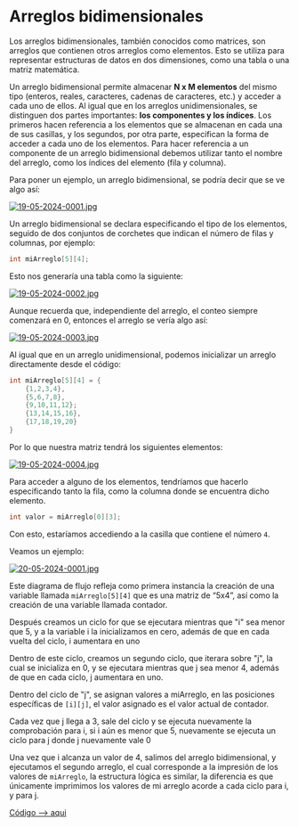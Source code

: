# Arreglos bidimensionales

Los arreglos bidimensionales, también conocidos como matrices, son arreglos que contienen otros arreglos como elementos. Esto se utiliza para representar estructuras de datos en dos dimensiones, como una tabla o una matriz matemática.

Un arreglo bidimensional permite almacenar **N x M elementos** del mismo tipo (enteros, reales, caracteres, cadenas de caracteres, etc.) y acceder a cada uno de ellos. Al igual que en los arreglos unidimensionales, se distinguen dos partes importantes: **los componentes y los índices**. Los primeros hacen referencia a los elementos que se almacenan en cada una de sus casillas, y los segundos, por otra parte, especifican la forma de acceder a cada uno de los elementos. Para hacer referencia a un componente de un arreglo bidimensional debemos utilizar tanto el nombre del arreglo, como los índices del elemento (fila y columna).

Para poner un ejemplo, un arreglo bidimensional, se podría decir que se ve algo así:

[![19-05-2024-0001.jpg](https://i.postimg.cc/MpBN5h9G/19-05-2024-0001.jpg)](https://postimg.cc/DS2xyYkV)

Un arreglo bidimensional se declara especificando el tipo de los elementos, seguido de dos conjuntos de corchetes que indican el número de filas y columnas, por ejemplo:

```c
int miArreglo[5][4];
```

Esto nos generaría una tabla como la siguiente:

[![19-05-2024-0002.jpg](https://i.postimg.cc/4NVjbDLx/19-05-2024-0002.jpg)](https://postimg.cc/Whp9sHcB)

Aunque recuerda que, independiente del arreglo, el conteo siempre comenzará en 0, entonces el arreglo se vería algo así:


[![19-05-2024-0003.jpg](https://i.postimg.cc/LsCW82XN/19-05-2024-0003.jpg)](https://postimg.cc/5HzgPc8C)

Al igual que en un arreglo unidimensional, podemos inicializar un arreglo directamente desde el código:

```c
int miArreglo[5][4] = {
    {1,2,3,4},
    {5,6,7,8},
    {9,10,11,12};
    {13,14,15,16},
    {17,18,19,20}
}
```
Por lo que nuestra matriz tendrá los siguientes elementos:

[![19-05-2024-0004.jpg](https://i.postimg.cc/pr4xhKLc/19-05-2024-0004.jpg)](https://postimg.cc/Mf7ggMR1)

Para acceder a alguno de los elementos, tendríamos que hacerlo especificando tanto la fila, como la columna donde se encuentra dicho elemento.

```c
int valor = miArreglo[0][3];
```

Con esto, estaríamos accediendo a la casilla que contiene el número `4`.

Veamos un ejemplo:

[![20-05-2024-0001.jpg](https://i.postimg.cc/d1Q0xn2Z/20-05-2024-0001.jpg)](https://postimg.cc/kVZ9VQh7)

Este diagrama de flujo refleja como primera instancia la creación de una variable llamada `miArreglo[5][4]` que es una matriz de “5x4”, así como la creación de una variable llamada contador.

Después creamos un ciclo for que se ejecutara mientras que "i" sea menor que 5, y a la variable i la inicializamos en cero, además de que en cada vuelta del ciclo, i aumentara en uno

Dentro de este ciclo, creamos un segundo ciclo, que iterara sobre "j", la cual se inicializa en 0, y se ejecutara mientras que j sea menor 4, además de que en cada ciclo, j aumentara en uno.

Dentro del ciclo de "j", se asignan valores a miArreglo, en las posiciones específicas de `[i][j]`, el valor asignado es el valor actual de contador.

Cada vez que j llega a 3, sale del ciclo y se ejecuta nuevamente la comprobación para i, si i aún es menor que 5, nuevamente se ejecuta un ciclo para j donde j nuevamente vale 0

Una vez que i alcanza un valor de 4, salimos del arreglo bidimensional, y ejecutamos el segundo arreglo, el cual corresponde a la impresión de los valores de `miArreglo`, la estructura lógica es similar, la diferencia es que únicamente imprimimos los valores de mi arreglo acorde a cada ciclo para i, y para j.

[Código --> aqui](arreglosBidimencionales.c)
